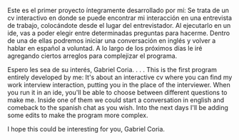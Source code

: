 Este es el primer proyecto íntegramente desarrollado por mí: Se trata de un cv interactivo en donde se puede encontrar mi interacción en una entrevista de trabajo,
colocándote desde el lugar del entrevistador. Al ejecutarlo en un ide, vas a poder elegir entre determinadas preguntas para hacerme. Dentro de una de ellas podremos
iniciar una conversación en inglés y volver a hablar en español a voluntad.
A lo largo de los próximos días le iré agregando ciertos arreglos para complejizar el programa.

Espero les sea de su interés,
Gabriel Coria.
.
.
.
This is the first program entirely developed by me: It's about an interactive cv where you can find my work interview interaction, putting you in the place of the interviewer. When you run it in an ide, you'll be able to choose between different questions to make me. Inside one of them we could start a conversation in english and comeback to the spanish chat as you wish.
Into the next days I'll be adding some edits to make the program more complex.

I hope this could be interesting for you,
Gabriel Coria.
